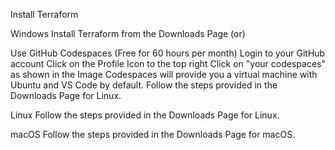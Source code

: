 Install Terraform

Windows
Install Terraform from the Downloads Page
(or)

Use GitHub Codespaces (Free for 60 hours per month)
Login to your GitHub account
Click on the Profile Icon to the top right
Click on "your codespaces" as shown in the Image
Codespaces will provide you a virtual machine with Ubuntu and VS Code by default.
Follow the steps provided in the Downloads Page for Linux.

Linux
Follow the steps provided in the Downloads Page for Linux.

macOS
Follow the steps provided in the Downloads Page for macOS.